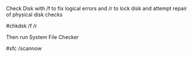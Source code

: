Check Disk with /f to fix logical errors and /r to lock disk and attempt repair of physical disk checks

#chkdsk /f /r

Then run System File Checker

#sfc /scannow
